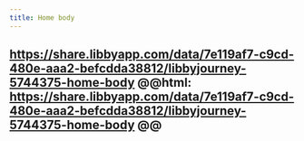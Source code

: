```yaml
---
title: Home body
---
```


## https://share.libbyapp.com/data/7e119af7-c9cd-480e-aaa2-befcdda38812/libbyjourney-5744375-home-body @@html: https://share.libbyapp.com/data/7e119af7-c9cd-480e-aaa2-befcdda38812/libbyjourney-5744375-home-body @@
##
